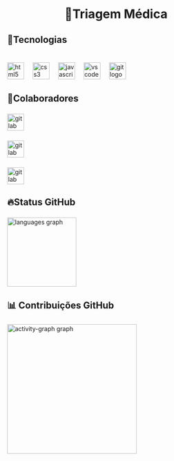 <h1 align="center">🧬Triagem Médica</h1>

###

<h2 align="left">📡Tecnologias</h2>

###

<br clear="both">

<div align="left">
  <img src="https://cdn.jsdelivr.net/gh/devicons/devicon/icons/html5/html5-original.svg" height="39" alt="html5 logo"  />
  <img width="12" />
  <img src="https://cdn.jsdelivr.net/gh/devicons/devicon/icons/css3/css3-original.svg" height="39" alt="css3 logo"  />
  <img width="12" />
  <img src="https://cdn.jsdelivr.net/gh/devicons/devicon/icons/javascript/javascript-original.svg" height="39" alt="javascript logo"  />
  <img width="12" />
  <img src="https://cdn.jsdelivr.net/gh/devicons/devicon/icons/vscode/vscode-original.svg" height="39" alt="vscode logo"  />
  <img width="12" />
  <img src="https://cdn.jsdelivr.net/gh/devicons/devicon/icons/git/git-original.svg" height="39" alt="git logo"  />
</div>

###

<h2 align="left">🤝Colaboradores</h2>

###

<div align="left">
  <a href="https://github.com/ArthurNeiva017" target="_blank">
    <img src="https://img.shields.io/static/v1?message=Arthur%20neiva&logo=gitlab&label=&color=FF0000&logoColor=red%20&labelColor=000000&style=for-the-badge" height="39" alt="gitlab logo"  />
  </a>
</div>

###

<div align="left">
  <a href="https://github.com/DavidMaciel-DEV" target="_blank">
    <img src="https://img.shields.io/static/v1?message=David%20Maciel&logo=gitlab&label=&color=A020F0&logoColor=purple&labelColor=000000&style=for-the-badge" height="39" alt="gitlab logo"  />
  </a>
</div>

###

<div align="left">
  <a href="https://github.com/guigas2407" target="_blank">
    <img src="https://img.shields.io/static/v1?message=Guilherme%20soares&logo=gitlab&label=&color=&logoColor=green&labelColor=000000&style=for-the-badge" height="39" alt="gitlab logo"  />
  </a>
</div>

###

<h2 align="left">🔥Status GitHub</h2>

###

<div align="left">
  <img src="https://github-readme-stats.vercel.app/api/top-langs?username=ArthurNeiva017&locale=en&hide_title=false&layout=compact&card_width=320&langs_count=8&theme=gotham&hide_border=false" height="160" alt="languages graph"  />
</div>

###

<h2 align="left">📊 Contribuições GitHub</h2>

###

<div align="left">
  <img src="https://github-readme-activity-graph.vercel.app/graph?username=ArthurNeiva017&radius=19&theme=gotham&area=true&order=5&hide_border=false&hide_title=false" height="300" alt="activity-graph graph"  />
</div>

###
